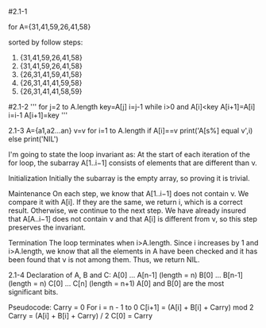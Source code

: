 #2.1-1

for A={31,41,59,26,41,58}

sorted by follow steps:
1. {31,41,59,26,41,58}
2. {31,41,59,26,41,58}
3. {26,31,41,59,41,58}
4. {26,31,41,41,59,58}
5. {26,31,41,41,58,59}

#2.1-2
'''
for j=2 to A.length
	key=A[j]
	i=j-1
	while i>0 and A[i]<key
		A[i+1]=A[i]
		i=i-1
	A[i+1]=key
'''
	
2.1-3
A={a1,a2...an}
v=v
for i=1 to A.length
	if A[i]==v
		print('A[s%] equal v',i)
		else
		print('NIL')

I'm going to state the loop invariant as:
	At the start of each iteration of the for loop, the subarray A[1..i−1] consists of elements that are different than ν.	

Initialization
Initially the subarray is the empty array, so proving it is trivial.

Maintenance
On each step, we know that A[1..i−1] does not contain ν. We compare it with A[i]. If they are the same, we return i, which is a correct result. Otherwise, we continue to the next step. We have already insured that A[A..i−1] does not contain ν and that A[i] is different from ν, so this step preserves the invariant.

Termination
The loop terminates when i>A.length. Since i increases by 1 and i>A.length, we know that all the elements in A have been checked and it has been found that ν is not among them. Thus, we return NIL.

2.1-4
Declaration of A, B and C:
A[0] ... A[n-1] (length = n)
B[0] ... B[n-1] (length = n)
C[0] ... C[n] (length = n+1)
A[0] and B[0] are the most significant bits. 

Pseudocode:
Carry = 0
For i = n - 1 to 0
	C[i+1] = (A[i] + B[i] + Carry) mod 2
	Carry = (A[i] + B[i] + Carry) / 2
C[0] = Carry
